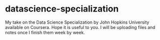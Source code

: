 # datascience-specialization
My take on the Data Science Specialization by John Hopkins University available on Coursera. Hope it is useful to you.
I will be uploading files and notes once I finish them week by week.
